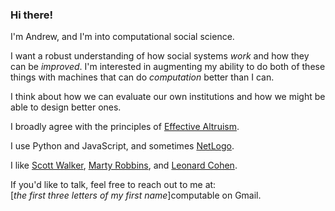 ### Hi there!

I'm Andrew, and I'm into computational social science.

I want a robust understanding of how social systems _work_ and how they can be _improved_. I'm interested in augmenting my ability to do both of these things with machines that can do _computation_ better than I can.

I think about how we can evaluate our own institutions and how we might be able to design better ones.

I broadly agree with the principles of [Effective Altruism](https://en.wikipedia.org/wiki/Effective_altruism).

I use Python and JavaScript, and sometimes [NetLogo](https://ccl.northwestern.edu/netlogo/).

I like [Scott Walker](https://www.youtube.com/watch?v=DRPXfsCBvVU), [Marty Robbins](https://www.youtube.com/watch?v=6x6o_tBU8DU), and [Leonard Cohen](https://www.youtube.com/watch?v=yOnXe8ttmjY).

If you'd like to talk, feel free to reach out to me at:  
[_the first three letters of my first name_]computable on Gmail.
